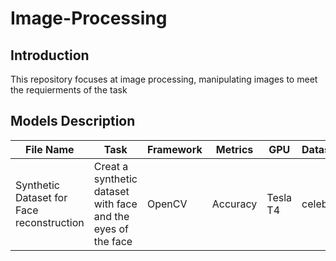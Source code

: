 # Image-Processing

## Introduction
This repository focuses at image processing, manipulating images to meet the requierments of the task

## Models Description
| File Name  |Task  | Framework    | Metrics       | GPU |  Dataset | Models | 
| ----- | ------------ | ------------- |---- | ---------- | ------- |------- |
| Synthetic Dataset for Face reconstruction | Creat a synthetic dataset with face and the eyes of the face | OpenCV | Accuracy | Tesla T4 | celeb a| 


